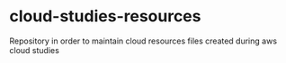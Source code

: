 # cloud-studies-resources
Repository in order to maintain cloud resources files created during aws cloud studies
